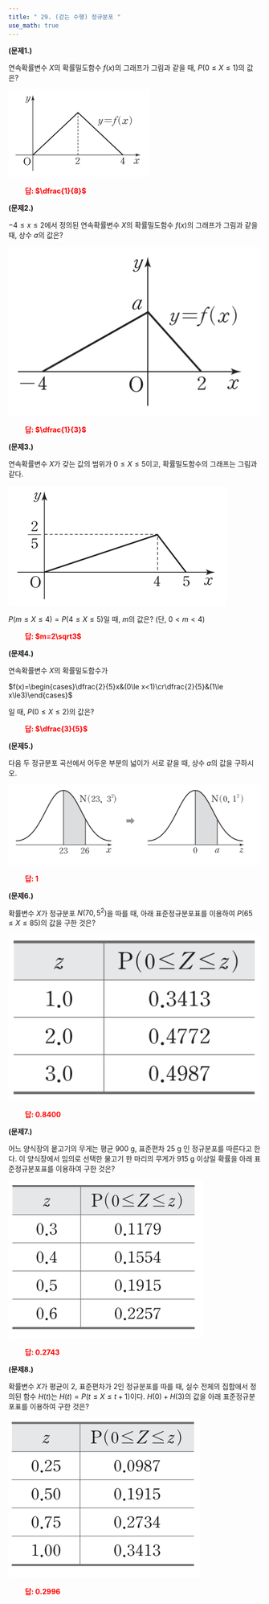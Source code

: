 ```yaml
---
title: " 29. (걷는 수행) 정규분포 "
use_math: true
---
```


**(문제1.)**

연속확률변수 $X$의 확률밀도함수 $f(x)$의 그래프가 그림과 같을 때, $P(0\le X\le 1)$의 값은?

<img src="/assets/Pasted image 20240529124213.png"/>

 **<span style="color: red;">$\qquad$답: $\dfrac{1}{8}$</span>** 


**(문제2.)**

$-4\le x\le 2$에서 정의된 연속확률변수 $X$의 확률밀도함수 $f(x)$의 그래프가 그림과 같을 때, 상수 $a$의 값은? 

<img src="/assets/Pasted image 20240529124323.png"/>

 **<span style="color: red;">$\qquad$답: $\dfrac{1}{3}$</span>** 

**(문제3.)**

연속확률변수 $X$가 갖는 값의 범위가 $0\le X\le 5$이고, 확률밀도함수의 그래프는 그림과 같다.

<img src="/assets/Pasted image 20240529124449.png"/>

$P(m\le X\le 4)=P(4\le X\le5)$일 때, $m$의 값은? (단, $0<m<4$)

 **<span style="color: red;">$\qquad$답: $m=2\sqrt3$</span>** 



**(문제4.)**

연속확률변수 $X$의 확률밀도함수가

$f(x)=\begin{cases}\dfrac{2}{5}x&(0\le x<1)\cr\dfrac{2}{5}&(1\le x\le3)\end{cases}$

일 때, $P(0\le X\le 2)$의 값은?

 **<span style="color: red;">$\qquad$답: $\dfrac{3}{5}$</span>** 


**(문제5.)**

다음 두 정규분포 곡선에서 어두운 부분의 넓이가 서로 같을 때, 상수 $a$의 값을 구하시오.

<img src="/assets/Pasted image 20240529125046.png"/>

 **<span style="color: red;">$\qquad$답: $1$</span>** 


**(문제6.)**

확률변수 $X$가 정규분포 $N(70, 5^2)$을 따를 때, 아래 표준정규분포표를 이용하여 $P(65\le X\le 85)$의 값을 구한 것은?

<img src="/assets/Pasted image 20240529125205.png"/>

 **<span style="color: red;">$\qquad$답: $0.8400$</span>** 


**(문제7.)**

어느 양식장의 뭍고기의 무게는 평균 900 g, 표준편차 25 g 인 정규분포를 따른다고 한다. 이 양식장에서 임의로 선택한 물고기 한 마리의 무게가 915 g 이상일 확률을 아래 표준정규분포표를 이용하여 구한 것은?

<img src="/assets/Pasted image 20240529125356.png"/>

 **<span style="color: red;">$\qquad$답: $0.2743$</span>** 


**(문제8.)**

확률변수 $X$가 평균이 2, 표준편차가 2인 정규분포를 따를 때, 실수 전체의 집합에서 정의된 함수 $H(t)$는 $H(t)=P(t\le X\le t+1)$이다. $H(0)+H(3)$의 값을 아래 표준정규분포표를 이용하여 구한 것은?

<img src="/assets/Pasted image 20240529125515.png"/>

 **<span style="color: red;">$\qquad$답: $0.2996$</span>** 


